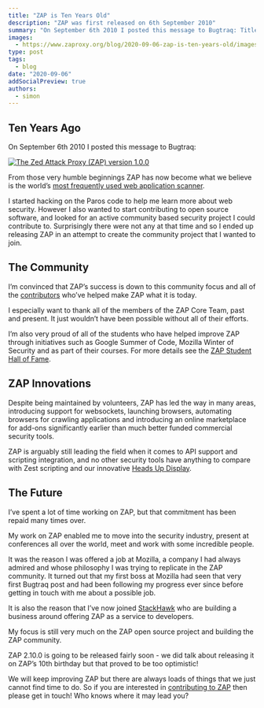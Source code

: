 ```yaml
---
title: "ZAP is Ten Years Old"
description: "ZAP was first released on 6th September 2010"
summary: "On September 6th 2010 I posted this message to Bugtraq: Title - The Zed Attack Proxy (ZAP) version 1.0.0. From those very humble beginnings ZAP has now become what we believe is the world’s most frequently used web application scanner."
images:
  - https://www.zaproxy.org/blog/2020-09-06-zap-is-ten-years-old/images/bugtraq-zap.png
type: post
tags:
  - blog
date: "2020-09-06"
addSocialPreview: true
authors:
  - simon
---
```


## Ten Years Ago

On September 6th 2010 I posted this message to Bugtraq:

[![The Zed Attack Proxy (ZAP) version 1.0.0](images/bugtraq-zap.png)](https://seclists.org/bugtraq/2010/Sep/38)

From those very humble beginnings ZAP has now become what we believe is the world’s [most frequently used web application scanner](/blog/2020-04-02-is-zap-the-worlds-most-popular-web-scanner/).

I started hacking on the Paros code to help me learn more about web security.
However I also wanted to start contributing to open source software, and looked for an active community based security project I could contribute to. Surprisingly there were not any at that time and so I ended up releasing ZAP in an attempt to create the community project that I wanted to join.

## The Community

I’m convinced that ZAP’s success is down to this community focus and all of the [contributors](/docs/desktop/credits/) who’ve helped make ZAP what it is today.

I especially want to thank all of the members of the ZAP Core Team, past and present. It just wouldn’t have been possible without all of their efforts.

I’m also very proud of all of the students who have helped improve ZAP through initiatives such as Google Summer of Code, Mozilla Winter of Security and as part of their courses. For more details see the [ZAP Student Hall of Fame](/student-hall-of-fame/).

## ZAP Innovations

Despite being maintained by volunteers, ZAP has led the way in many areas, introducing support for websockets, launching browsers, automating browsers for crawling applications and introducing an online marketplace for add-ons significantly earlier than much better funded commercial security tools.

ZAP is arguably still leading the field when it comes to API support and scripting integration, and no other security tools have anything to compare with Zest scripting and our innovative [Heads Up Display](https://github.com/zaproxy/zap-hud).

## The Future

I’ve spent a lot of time working on ZAP, but that commitment has been repaid many times over.

My work on ZAP enabled me to move into the security industry, present at conferences all over the world, meet and work with some incredible people.

It was the reason I was offered a job at Mozilla, a company I had always admired and whose philosophy I was trying to replicate in the ZAP community. It turned out that my first boss at Mozilla had seen that very first Bugtraq post and had been following my progress ever since before getting in touch with me about a possible job.

It is also the reason that I’ve now joined [StackHawk](https://www.stackhawk.com/) who are building a business around offering ZAP as a service to developers.

My focus is still very much on the ZAP open source project and building the ZAP community.

ZAP 2.10.0 is going to be released fairly soon - we did talk about releasing it on ZAP’s 10th birthday but that proved to be too optimistic!

We will keep improving ZAP but there are always loads of things that we just cannot find time to do. So if you are interested in [contributing to ZAP](/get-involved/) then please get in touch! Who knows where it may lead you?
